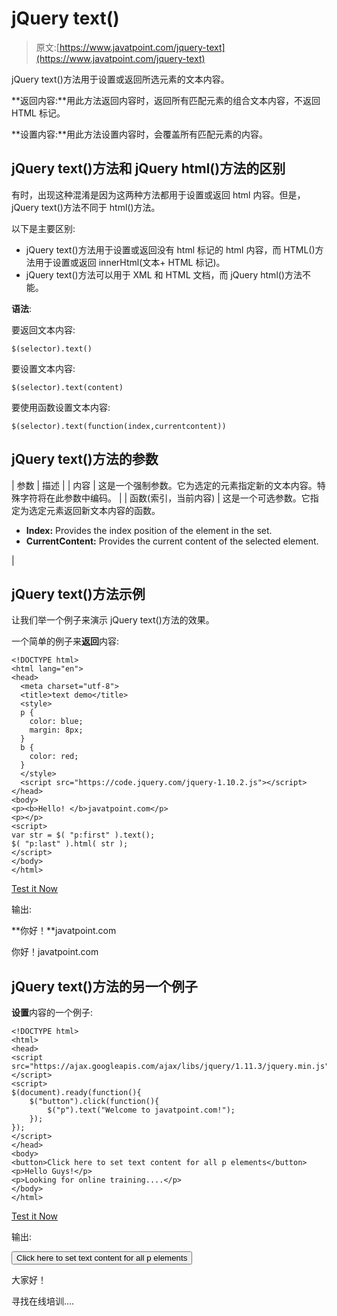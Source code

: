 # jQuery text()

> 原文:[https://www.javatpoint.com/jquery-text](https://www.javatpoint.com/jquery-text)

jQuery text()方法用于设置或返回所选元素的文本内容。

**返回内容:**用此方法返回内容时，返回所有匹配元素的组合文本内容，不返回 HTML 标记。

**设置内容:**用此方法设置内容时，会覆盖所有匹配元素的内容。

## jQuery text()方法和 jQuery html()方法的区别

有时，出现这种混淆是因为这两种方法都用于设置或返回 html 内容。但是，jQuery text()方法不同于 html()方法。

以下是主要区别:

*   jQuery text()方法用于设置或返回没有 html 标记的 html 内容，而 HTML()方法用于设置或返回 innerHtml(文本+ HTML 标记)。
*   jQuery text()方法可以用于 XML 和 HTML 文档，而 jQuery html()方法不能。

**语法**:

要返回文本内容:

```
$(selector).text() 

```

要设置文本内容:

```
$(selector).text(content) 

```

要使用函数设置文本内容:

```
$(selector).text(function(index,currentcontent))

```

## jQuery text()方法的参数

| 参数 | 描述 |
| 内容 | 这是一个强制参数。它为选定的元素指定新的文本内容。特殊字符将在此参数中编码。 |
| 函数(索引，当前内容) | 这是一个可选参数。它指定为选定元素返回新文本内容的函数。

*   **Index:** Provides the index position of the element in the set.
*   **CurrentContent:** Provides the current content of the selected element.

 |

## jQuery text()方法示例

让我们举一个例子来演示 jQuery text()方法的效果。

一个简单的例子来**返回**内容:

```
<!DOCTYPE html>
<html lang="en">
<head>
  <meta charset="utf-8">
  <title>text demo</title>
  <style>
  p {
    color: blue;
    margin: 8px;
  }
  b {
    color: red;
  }
  </style>
  <script src="https://code.jquery.com/jquery-1.10.2.js"></script>
</head>
<body>
<p><b>Hello! </b>javatpoint.com</p>
<p></p>
<script>
var str = $( "p:first" ).text();
$( "p:last" ).html( str );
</script>
</body>
</html>

```

[Test it Now](https://www.javatpoint.com/oprweb/test.jsp?filename=jquerytext1)

输出:

**你好！**javatpoint.com

你好！javatpoint.com

## jQuery text()方法的另一个例子

**设置**内容的一个例子:

```
<!DOCTYPE html>
<html>
<head>
<script src="https://ajax.googleapis.com/ajax/libs/jquery/1.11.3/jquery.min.js"></script>
<script>
$(document).ready(function(){
    $("button").click(function(){
        $("p").text("Welcome to javatpoint.com!");
    });
});
</script>
</head>
<body>
<button>Click here to set text content for all p elements</button>
<p>Hello Guys!</p>
<p>Looking for online training....</p>
</body>
</html>

```

[Test it Now](https://www.javatpoint.com/oprweb/test.jsp?filename=jquerytext2)

输出:

<button class="b1">Click here to set text content for all p elements</button>

大家好！

寻找在线培训....